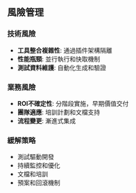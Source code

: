 ## 風險管理


### 技術風險
- **工具整合複雜性**: 通過插件架構隔離
- **性能瓶頸**: 並行執行和快取機制
- **測試資料維護**: 自動化生成和驗證

### 業務風險
- **ROI不確定性**: 分階段實施，早期價值交付
- **團隊適應**: 培訓計劃和文檔支持
- **流程變更**: 漸進式集成

### 緩解策略
- 測試驅動開發
- 持續監控和優化
- 文檔和培訓
- 預案和回滾機制

